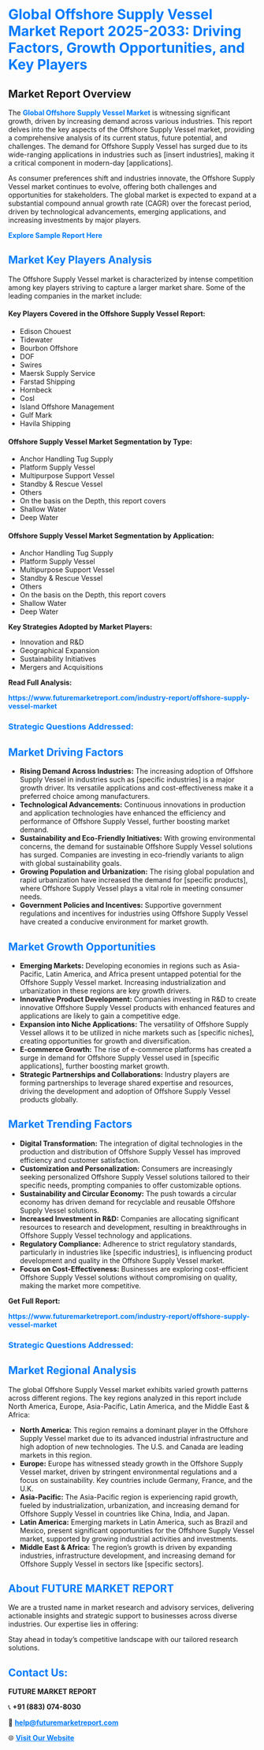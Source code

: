 <h1 style="color: #007BFF;">Global Offshore Supply Vessel Market Report 2025-2033: Driving Factors, Growth Opportunities, and Key Players</h1>

<section id="overview">
<h2>Market Report Overview</h2>
<p>The <a href="https://www.futuremarketreport.com/industry-report/offshore-supply-vessel-market" style="color: #007BFF; text-decoration: none;"><strong>Global Offshore Supply Vessel Market</strong></a> is witnessing significant growth, driven by increasing demand across various industries. This report delves into the key aspects of the Offshore Supply Vessel market, providing a comprehensive analysis of its current status, future potential, and challenges. The demand for Offshore Supply Vessel has surged due to its wide-ranging applications in industries such as [insert industries], making it a critical component in modern-day [applications].</p>
<p>As consumer preferences shift and industries innovate, the Offshore Supply Vessel market continues to evolve, offering both challenges and opportunities for stakeholders. The global market is expected to expand at a substantial compound annual growth rate (CAGR) over the forecast period, driven by technological advancements, emerging applications, and increasing investments by major players.</p>
</section>

<section id="overview">
<p><a href="https://www.futuremarketreport.com/request-sample/reportId=102529" style="color: #007BFF; text-decoration: none;"><strong>Explore Sample Report Here</strong></a></p>
</section>

<section id="key-players">
<h2 style="color: #007BFF;">Market Key Players Analysis</h2>
<p>The Offshore Supply Vessel market is characterized by intense competition among key players striving to capture a larger market share. Some of the leading companies in the market include:</p>
<h4>Key Players Covered in the Offshore Supply Vessel Report:</h4>
<ul><li>Edison Chouest</li><li>Tidewater</li><li>Bourbon Offshore</li><li>DOF</li><li>Swires</li><li>Maersk Supply Service</li><li>Farstad Shipping</li><li>Hornbeck</li><li>Cosl</li><li>Island Offshore Management</li><li>Gulf Mark</li><li>Havila Shipping</li></ul>
<h4>Offshore Supply Vessel Market Segmentation by Type:</h4>
<ul><li>Anchor Handling Tug Supply</li><li>Platform Supply Vessel</li><li>Multipurpose Support Vessel</li><li>Standby &amp; Rescue Vessel</li><li>Others</li><li>On the basis on the Depth, this report covers</li><li>Shallow Water</li><li>Deep Water</li></ul>

<h4>Offshore Supply Vessel Market Segmentation by Application:</h4>
<ul><li>Anchor Handling Tug Supply</li><li>Platform Supply Vessel</li><li>Multipurpose Support Vessel</li><li>Standby &amp; Rescue Vessel</li><li>Others</li><li>On the basis on the Depth, this report covers</li><li>Shallow Water</li><li>Deep Water</li></ul>
<p><strong>Key Strategies Adopted by Market Players:</strong></p>
<ul>
<li>Innovation and R&D</li>
<li>Geographical Expansion</li>
<li>Sustainability Initiatives</li>
<li>Mergers and Acquisitions</li>
</ul>
</section>

<section>
<p><strong>Read Full Analysis: </strong></p><a href="https://www.futuremarketreport.com/industry-report/offshore-supply-vessel-market" style="color: #007BFF; text-decoration: none;"><strong>https://www.futuremarketreport.com/industry-report/offshore-supply-vessel-market</strong></a>
<h3 style="color: #007BFF;">Strategic Questions Addressed:</h3>
</section>

<section id="driving-factors">
<h2 style="color: #007BFF;">Market Driving Factors</h2>
<ul>
<li><strong>Rising Demand Across Industries:</strong> The increasing adoption of Offshore Supply Vessel in industries such as [specific industries] is a major growth driver. Its versatile applications and cost-effectiveness make it a preferred choice among manufacturers.</li>
<li><strong>Technological Advancements:</strong> Continuous innovations in production and application technologies have enhanced the efficiency and performance of Offshore Supply Vessel, further boosting market demand.</li>
<li><strong>Sustainability and Eco-Friendly Initiatives:</strong> With growing environmental concerns, the demand for sustainable Offshore Supply Vessel solutions has surged. Companies are investing in eco-friendly variants to align with global sustainability goals.</li>
<li><strong>Growing Population and Urbanization:</strong> The rising global population and rapid urbanization have increased the demand for [specific products], where Offshore Supply Vessel plays a vital role in meeting consumer needs.</li>
<li><strong>Government Policies and Incentives:</strong> Supportive government regulations and incentives for industries using Offshore Supply Vessel have created a conducive environment for market growth.</li>
</ul>
</section>

<section id="growth-opportunities">
<h2 style="color: #007BFF;">Market Growth Opportunities</h2>
<ul>
<li><strong>Emerging Markets:</strong> Developing economies in regions such as Asia-Pacific, Latin America, and Africa present untapped potential for the Offshore Supply Vessel market. Increasing industrialization and urbanization in these regions are key growth drivers.</li>
<li><strong>Innovative Product Development:</strong> Companies investing in R&D to create innovative Offshore Supply Vessel products with enhanced features and applications are likely to gain a competitive edge.</li>
<li><strong>Expansion into Niche Applications:</strong> The versatility of Offshore Supply Vessel allows it to be utilized in niche markets such as [specific niches], creating opportunities for growth and diversification.</li>
<li><strong>E-commerce Growth:</strong> The rise of e-commerce platforms has created a surge in demand for Offshore Supply Vessel used in [specific applications], further boosting market growth.</li>
<li><strong>Strategic Partnerships and Collaborations:</strong> Industry players are forming partnerships to leverage shared expertise and resources, driving the development and adoption of Offshore Supply Vessel products globally.</li>
</ul>
</section>

<section id="trending-factors">
<h2 style="color: #007BFF;">Market Trending Factors</h2>
<ul>
<li><strong>Digital Transformation:</strong> The integration of digital technologies in the production and distribution of Offshore Supply Vessel has improved efficiency and customer satisfaction.</li>
<li><strong>Customization and Personalization:</strong> Consumers are increasingly seeking personalized Offshore Supply Vessel solutions tailored to their specific needs, prompting companies to offer customizable options.</li>
<li><strong>Sustainability and Circular Economy:</strong> The push towards a circular economy has driven demand for recyclable and reusable Offshore Supply Vessel solutions.</li>
<li><strong>Increased Investment in R&D:</strong> Companies are allocating significant resources to research and development, resulting in breakthroughs in Offshore Supply Vessel technology and applications.</li>
<li><strong>Regulatory Compliance:</strong> Adherence to strict regulatory standards, particularly in industries like [specific industries], is influencing product development and quality in the Offshore Supply Vessel market.</li>
<li><strong>Focus on Cost-Effectiveness:</strong> Businesses are exploring cost-efficient Offshore Supply Vessel solutions without compromising on quality, making the market more competitive.</li>
</ul>
</section>

<section>
<p><strong>Get Full Report: </strong></p><a href="https://www.futuremarketreport.com/industry-report/offshore-supply-vessel-market" style="color: #007BFF; text-decoration: none;"><strong>https://www.futuremarketreport.com/industry-report/offshore-supply-vessel-market</strong></a>
<h3 style="color: #007BFF;">Strategic Questions Addressed:</h3>
</section>


<section id="regional-analysis">
<h2 style="color: #007BFF;">Market Regional Analysis</h2>
<p>The global Offshore Supply Vessel market exhibits varied growth patterns across different regions. The key regions analyzed in this report include North America, Europe, Asia-Pacific, Latin America, and the Middle East & Africa:</p>
<ul>
<li><strong>North America:</strong> This region remains a dominant player in the Offshore Supply Vessel market due to its advanced industrial infrastructure and high adoption of new technologies. The U.S. and Canada are leading markets in this region.</li>
<li><strong>Europe:</strong> Europe has witnessed steady growth in the Offshore Supply Vessel market, driven by stringent environmental regulations and a focus on sustainability. Key countries include Germany, France, and the U.K.</li>
<li><strong>Asia-Pacific:</strong> The Asia-Pacific region is experiencing rapid growth, fueled by industrialization, urbanization, and increasing demand for Offshore Supply Vessel in countries like China, India, and Japan.</li>
<li><strong>Latin America:</strong> Emerging markets in Latin America, such as Brazil and Mexico, present significant opportunities for the Offshore Supply Vessel market, supported by growing industrial activities and investments.</li>
<li><strong>Middle East & Africa:</strong> The region’s growth is driven by expanding industries, infrastructure development, and increasing demand for Offshore Supply Vessel in sectors like [specific sectors].</li>
</ul>
</section>

<footer>
<h2 style="color: #007BFF;">About FUTURE MARKET REPORT</h2>
<p>We are a trusted name in market research and advisory services, delivering actionable insights and strategic support to businesses across diverse industries. Our expertise lies in offering:</p>

<p>Stay ahead in today’s competitive landscape with our tailored research solutions.</p>

<h2 style="color: #007BFF;">Contact Us:</h2>
<p><strong>FUTURE MARKET REPORT</strong></p>
<p>📞 <strong>+91 (883) 074-8030</strong></p>
<p>📧 <strong><a href="mailto:help@futuremarketreport.com" style="color: #007BFF;">help@futuremarketreport.com</a></strong></p>
<p>🌐 <strong><a href="https://www.futuremarketreport.com/" style="color: #007BFF;">Visit Our Website</a></strong></p>
</footer>
